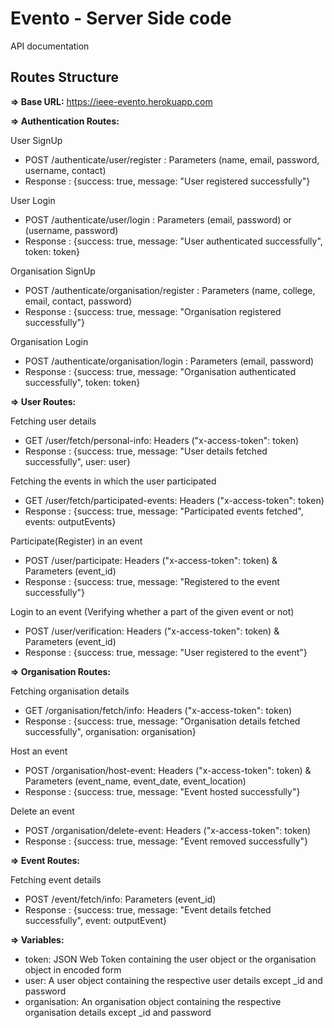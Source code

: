 # Evento - Server Side code

API documentation

## Routes Structure

**=> Base URL:**
   https://ieee-evento.herokuapp.com
   
**=> Authentication Routes:**

User SignUp
- POST /authenticate/user/register : Parameters (name, email, password, username, contact)
- Response : {success: true, message: "User registered successfully"}

User Login
- POST /authenticate/user/login : Parameters (email, password) or (username, password)
- Response : {success: true, message: "User authenticated successfully", token: token}

Organisation SignUp
- POST /authenticate/organisation/register : Parameters (name, college, email, contact, password)
- Response : {success: true, message: "Organisation registered successfully"}

Organisation Login
- POST /authenticate/organisation/login : Parameters (email, password)
- Response : {success: true, message: "Organisation authenticated successfully", token: token}

**=> User Routes:**

Fetching user details
- GET /user/fetch/personal-info: Headers ("x-access-token": token)
- Response : {success: true, message: "User details fetched successfully", user: user}

Fetching the events in which the user participated
- GET /user/fetch/participated-events: Headers ("x-access-token": token)
- Response : {success: true, message: "Participated events fetched", events: outputEvents}

Participate(Register) in an event
- POST /user/participate: Headers ("x-access-token": token) & Parameters (event_id)
- Response : {success: true, message: "Registered to the event successfully"}

Login to an event (Verifying whether a part of the given event or not)
- POST /user/verification: Headers ("x-access-token": token) & Parameters (event_id)
- Response : {success: true, message: "User registered to the event"}

**=> Organisation Routes:**

Fetching organisation details
- GET /organisation/fetch/info: Headers ("x-access-token": token)
- Response : {success: true, message: "Organisation details fetched successfully", organisation: organisation}

Host an event
- POST /organisation/host-event: Headers ("x-access-token": token) & Parameters (event_name, event_date, event_location)
- Response : {success: true, message: "Event hosted successfully"}

Delete an event
- POST /organisation/delete-event: Headers ("x-access-token": token)
- Response : {success: true, message: "Event removed successfully"}

**=> Event Routes:**

Fetching event details
- POST /event/fetch/info: Parameters (event_id)
- Response : {success: true, message: "Event details fetched successfully", event: outputEvent}

**=> Variables:**

- token: JSON Web Token containing the user object or the organisation object in encoded form
- user: A user object containing the respective user details except _id and password
- organisation: An organisation object containing the respective organisation details except _id and password